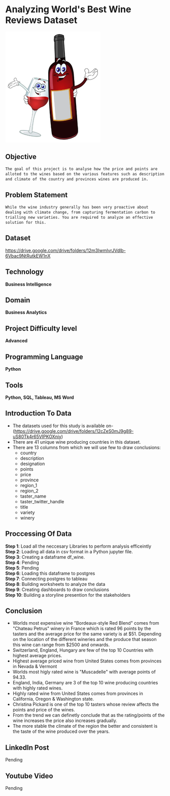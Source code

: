 # Analyzing World's Best Wine Reviews Dataset
<img src="drinking-buddies.jpg" alt="drawing" width="300"/>

## Objective 
    The goal of this project is to analyse how the price and points are alloted to the wines based on the various features such as description and climate of the country and provinces wines are produced in.

## Problem Statement
    While the wine industry generally has been very proactive about dealing with climate change, from capturing fermentation carbon to trialling new varieties. You are required to analyze an effective solution for this.

## Dataset

https://drive.google.com/drive/folders/12m3IwmlvrJVdlb-6Vbac9NtRutkEW1nX


## Technology

**Business Intelligence**
 
## Domain

**Business Analytics**

## Project Difficulty level

**Advanced**

## Programming Language

**Python**

## Tools

**Python, SQL, Tableau, MS Word**



## Introduction To Data
 - The datasets used for this study is available on- (https://drive.google.com/drive/folders/12cZeS0mJ9g89-uS80Tk4r65VIPKOXniy)
 - There are 41 unique wine producing countries in this dataset.
 - There are 13 columns from which we will use few to draw conclusions:
   -  country               
   -  description            
   -  designation            
   -  points                   
   -  price                 
   -  province                
   -  region_1                
   -  region_2                
   -  taster_name            
   -  taster_twitter_handle  
   -  title                  
   -  variety                
   -  winery         

## Proccessing Of Data
  **Step 1**: Load all the neccesary Libraries to perform analysis efficeintly<br>
  **Step 2**: Loading all data in csv format in a Python jupyter file.<br>
  **Step 3**: Creating a dataframe df_wine.<br>
  **Step 4**: Pending <br>
  **Step 5**: Pending <br>
  **Step 6**: Loading this dataframe to postgres<br>
  **Step 7**: Connecting postgres to tableau<br>
  **Step 8**: Building worksheets to analyze the data<br>
  **Step 9**: Creating dashboards to draw conclusions<br>
  **Step 10**: Building a storyline presention for the stakeholders<br>


## Conclusion
- Worlds most expensive wine "Bordeaux-style Red Blend" comes from "Chateau Petrus" winery in France which is rated 96 points by the tasters and the average price for the same variety is at $51. Depending on the location of the different wineries and the produce that season this wine can range from $2500 and onwards.
- Switzerland, England, Hungary are few of the top 10 Countries with highest average prices.
- Highest average priced wine from United States comes from provinces in Nevada & Vermont
- Worlds most higly rated wine is "Muscadelle" with average points of 94.33.
- England, India, Germany are 3 of the top 10 wine producing countries with highly rated wines.
- Highly rated wine from United States comes from provinces in California, Oregon & Washington state.
- Christina Pickard is one of the top 10 tasters whose review affects the points and price of the wines.
- From the trend we can definetly conclude that as the rating/points of the wine increases the price also increases gradually.
- The more stable the climate of the region the better and consistent is the taste of the wine produced over the years. 

## LinkedIn Post 
Pending <br>

## Youtube Video
Pending <br>


